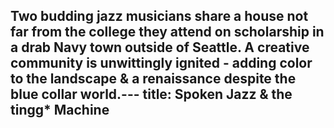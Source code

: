 Two budding jazz musicians share a house not far from the college they attend on scholarship in a drab Navy town outside of Seattle. A creative community is unwittingly ignited - adding color to the landscape & a renaissance despite the blue collar world.---
title: Spoken Jazz & the tingg* Machine
---

